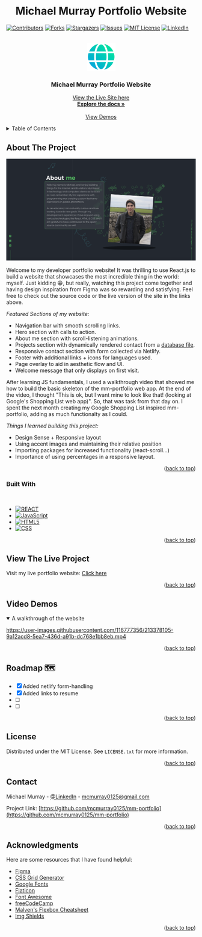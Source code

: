 <h1 align="center">Michael Murray Portfolio Website</h1>

<!-- Improved compatibility of back to top link: See: https://github.com/othneildrew/Best-README-Template/pull/73 -->

<a name="readme-top"></a>

<!--
*** Thanks for checking out the Best-README-Template. If you have a suggestion
*** that would make this better, please fork the repo and create a pull request
*** or simply open an issue with the tag "enhancement".
*** Don't forget to give the project a star!
*** Thanks again! Now go create something AMAZING! :D
-->

<!-- PROJECT SHIELDS -->
<!--
*** I'm using markdown "reference style" links for readability.
*** Reference links are enclosed in brackets [ ] instead of parentheses ( ).
*** See the bottom of this document for the declaration of the reference variables
*** for contributors-url, forks-url, etc. This is an optional, concise syntax you may use.
*** https://www.markdownguide.org/basic-syntax/#reference-style-links
-->

[![Contributors][contributors-shield]][contributors-url]
[![Forks][forks-shield]][forks-url]
[![Stargazers][stars-shield]][stars-url]
[![Issues][issues-shield]][issues-url]
[![MIT License][license-shield]][license-url]
[![LinkedIn][linkedin-shield]][linkedin-url]

<!-- PROJECT LOGO -->
<br />
<div align="center">
  <a href="https://github.com/mcmurray0125/mm-portfolio">
    <img src="public/images/md/website-md-logo.png" alt="Logo" width="75px" height="75px">
  </a>

  <h3 align="center">Michael Murray Portfolio Website</h3>

  <p align="center">
    <a href ="https://michael-murray.netlify.app" target="_blank">View the Live Site here</a>
    <br />
    <a href="https://github.com/mcmurray0125/mm-portfolio"><strong>Explore the docs »</strong></a>
    <br />
    <br />
    <a href="#video-demos">View Demos</a>
  </p>
</div>

<!-- TABLE OF CONTENTS -->
<details>
  <summary>Table of Contents</summary>
  <ol>
    <li>
      <a href="#about-the-project">About The Project</a>
      <ul>
        <li><a href="#built-with">Built With</a></li>
      </ul>
    </li>
    <li>
      <a href="#view-the-live-project">View the Live Project</a>
      <ul>
      </ul>
    </li>
    <li><a href="#video-demos">Video Demos</a></li>
    <li><a href="#roadmap-">Roadmap</a></li>
    <li><a href="#contributing">Contributing</a></li>
    <li><a href="#license">License</a></li>
    <li><a href="#contact">Contact</a></li>
    <li><a href="#acknowledgments">Acknowledgments</a></li>
  </ol>
</details>

<!-- ABOUT THE PROJECT -->

## About The Project

[![Product Name Screen Shot][product-screenshot]](https://github.com/mcmurray0125/mm-portfolio)

Welcome to my developer portfolio website! It was thrilling to use React.js to build a website that showcases the most incredible thing in the world: myself. Just kidding 😁, but really, watching this project come together and having design inspiration from Figma was so rewarding and satisfying. Feel free to check out the source code or the live version of the site in the links above.

_Featured Sections of my website:_

- Navigation bar with smooth scrolling links.
- Hero section with calls to action.
- About me section with scroll-listening animations.
- Projects section with dynamically rendered contact from a <a href ="https://github.com/mcmurray0125/mm-portfolio/blob/main/src/assets/cards.js" target="_blank">database file</a>.
- Responsive contact section with form collected via Netlify.
- Footer with additional links + icons for languages used.
- Page overlay to aid in aesthetic flow and UI.
- Welcome message that only displays on first visit.

After learning JS fundamentals, I used a walkthrough video that showed me how to build the basic skeleton of the mm-portfolio web app. At the end of the video, I thought "This is ok, but I want mine to look like that! (looking at Google's Shopping List web app)". So, that was task from that day on. I spent the next month creating my Google Shopping List inspired mm-portfolio, adding as much functionalty as I could.

_Things I learned building this project:_

- Design Sense + Responsive layout
- Using accent images and maintaining their relative position
- Importing packages for increased functionality (react-scroll...)
- Importance of using percentages in a responsive layout.

<p align="right">(<a href="#readme-top">back to top</a>)</p>

### Built With

<br>

- [![REACT][react.js]][react-url]
- [![JavaScript][javascript.com]][javascript-url]
- [![HTML5][html.org]][html-url]
- [![CSS][css.org]][css-url]

<p align="right">(<a href="#readme-top">back to top</a>)</p>

<!-- GETTING STARTED -->

## View The Live Project

Visit my live portfolio website: <a href="https://michael-murray.netlify.app" target="_blank">Click here</a>

<p align="right">(<a href="#readme-top">back to top</a>)</p>
<!-- USAGE EXAMPLES -->

## Video Demos

<details open>
  <summary>A walkthrough of the website</summary>
  
  

https://user-images.githubusercontent.com/116777356/213378105-9a12acd8-5ea7-436d-a91b-dc768e1bb8eb.mp4


  
  
</details>

<p align="right">(<a href="#readme-top">back to top</a>)</p>

<!-- ROADMAP -->

## Roadmap &#128506;

- [x] Added netlify form-handling
- [x] Added links to resume
- [ ]
- [ ]

<p align="right">(<a href="#readme-top">back to top</a>)</p>

<!-- LICENSE -->

## License

Distributed under the MIT License. See `LICENSE.txt` for more information.

<p align="right">(<a href="#readme-top">back to top</a>)</p>

<!-- CONTACT -->

## Contact

Michael Murray - [@LinkedIn](https://www.linkedin.com/in/michaelchristophermurray/) - mcmurray0125@gmail.com

Project Link: [https://github.com/mcmurray0125/mm-portfolio](https://github.com/mcmurray0125/mm-portfolio)

<p align="right">(<a href="#readme-top">back to top</a>)</p>

<!-- ACKNOWLEDGMENTS -->

## Acknowledgments

Here are some resources that I have found helpful:

- [Figma](https://figma.com)
- [CSS Grid Generator](https://cssgrid-generator.netlify.app/)
- [Google Fonts](https://fonts.google.com)
- [Flaticon](https://www.flaticon.com/)
- [Font Awesome](https://fontawesome.com)
- [freeCodeCamp](https://www.youtube.com/@freecodecamp)
- [Malven's Flexbox Cheatsheet](https://flexbox.malven.co/)
- [Img Shields](https://shields.io)

<p align="right">(<a href="#readme-top">back to top</a>)</p>

<!-- MARKDOWN LINKS & IMAGES -->
<!-- https://www.markdownguide.org/basic-syntax/#reference-style-links -->

[contributors-shield]: https://img.shields.io/github/contributors/mcmurray0125/mm-portfolio.svg?style=for-the-badge
[contributors-url]: https://github.com/mcmurray0125/mm-portfolio/graphs/contributors
[forks-shield]: https://img.shields.io/github/forks/mcmurray0125/mm-portfolio.svg?style=for-the-badge
[forks-url]: https://github.com/mcmurray0125/mm-portfolio/network/members
[stars-shield]: https://img.shields.io/github/stars/mcmurray0125/mm-portfolio.svg?style=for-the-badge
[stars-url]: https://github.com/mcmurray0125/mm-portfolio/stargazers
[issues-shield]: https://img.shields.io/github/issues/mcmurray0125/mm-portfolio.svg?style=for-the-badge
[issues-url]: https://github.com/mcmurray0125/mm-portfolio/issues
[license-shield]: https://img.shields.io/github/license/mcmurray0125/mm-portfolio.svg?style=for-the-badge
[license-url]: https://github.com/mcmurray0125/mm-portfolio/blob/main/LICENSE.txt
[linkedin-shield]: https://img.shields.io/badge/-LinkedIn-black.svg?style=for-the-badge&logo=linkedin&colorB=555
[linkedin-url]: https://linkedin.com/in/michaelchristophermurray
[product-screenshot]: public/images/md/portfolio-screenshot.png
[next.js]: https://img.shields.io/badge/next.js-000000?style=for-the-badge&logo=nextdotjs&logoColor=white
[next-url]: https://nextjs.org/
[react.js]: https://img.shields.io/badge/React-20232A?style=for-the-badge&logo=react&logoColor=61DAFB
[react-url]: https://reactjs.org/
[vue.js]: https://img.shields.io/badge/Vue.js-35495E?style=for-the-badge&logo=vuedotjs&logoColor=4FC08D
[vue-url]: https://vuejs.org/
[angular.io]: https://img.shields.io/badge/Angular-DD0031?style=for-the-badge&logo=angular&logoColor=white
[angular-url]: https://angular.io/
[svelte.dev]: https://img.shields.io/badge/Svelte-4A4A55?style=for-the-badge&logo=svelte&logoColor=FF3E00
[svelte-url]: https://svelte.dev/
[laravel.com]: https://img.shields.io/badge/Laravel-FF2D20?style=for-the-badge&logo=laravel&logoColor=white
[laravel-url]: https://laravel.com
[bootstrap.com]: https://img.shields.io/badge/Bootstrap-563D7C?style=for-the-badge&logo=bootstrap&logoColor=white
[bootstrap-url]: https://getbootstrap.com
[jquery.com]: https://img.shields.io/badge/jQuery-0769AD?style=for-the-badge&logo=jquery&logoColor=white
[jquery-url]: https://jquery.com
[javascript.com]: https://img.shields.io/badge/JavaScript-F7DF1E?logo=javascript&logoColor=000&style=for-the-badge
[javascript-url]: https://javascript.com/
[html.org]: https://img.shields.io/badge/HTML5-E34F26?logo=html5&logoColor=fff&style=for-the-badge
[html-url]: https://w3.org/html/
[css.org]: https://img.shields.io/badge/CSS3-1572B6?logo=css3&logoColor=fff&style=for-the-badge
[css-url]: https://www.w3.org/Style/CSS/Overview.en.html

<!-- This README.md file contains code written by another person. View the source code of the original creator here: https://github.com/othneildrew/Best-README-Template/blob/master/LICENSE.txt -->
<!-- Web gradient logo by: https://www.flaticon.com/authors/ilham-fitrotul-hayat ->
